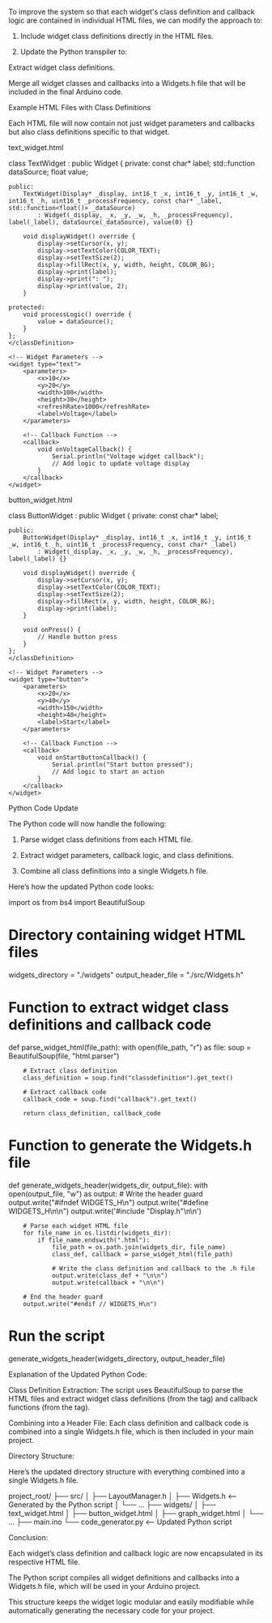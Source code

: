 To improve the system so that each widget's class definition and callback logic are contained in individual HTML files, we can modify the approach to:

1. Include widget class definitions directly in the HTML files.


2. Update the Python transpiler to:

Extract widget class definitions.

Merge all widget classes and callbacks into a Widgets.h file that will be included in the final Arduino code.




Example HTML Files with Class Definitions

Each HTML file will now contain not just widget parameters and callbacks but also class definitions specific to that widget.

text_widget.html

<!DOCTYPE html>
<html lang="en">
<head>
    <meta charset="UTF-8">
    <meta name="viewport" content="width=device-width, initial-scale=1.0">
    <title>Text Widget</title>
</head>
<body>
    <!-- Widget Class Definition -->
    <classDefinition>
    class TextWidget : public Widget {
    private:
        const char* label;
        std::function<float()> dataSource;
        float value;

    public:
        TextWidget(Display* _display, int16_t _x, int16_t _y, int16_t _w, int16_t _h, uint16_t _processFrequency, const char* _label, std::function<float()> _dataSource)
            : Widget(_display, _x, _y, _w, _h, _processFrequency), label(_label), dataSource(_dataSource), value(0) {}

        void displayWidget() override {
            display->setCursor(x, y);
            display->setTextColor(COLOR_TEXT);
            display->setTextSize(2);
            display->fillRect(x, y, width, height, COLOR_BG);
            display->print(label);
            display->print(": ");
            display->print(value, 2);
        }

    protected:
        void processLogic() override {
            value = dataSource();
        }
    };
    </classDefinition>

    <!-- Widget Parameters -->
    <widget type="text">
        <parameters>
            <x>10</x>
            <y>20</y>
            <width>100</width>
            <height>30</height>
            <refreshRate>1000</refreshRate>
            <label>Voltage</label>
        </parameters>

        <!-- Callback Function -->
        <callback>
            void onVoltageCallback() {
                Serial.println("Voltage widget callback");
                // Add logic to update voltage display
            }
        </callback>
    </widget>
</body>
</html>

button_widget.html

<!DOCTYPE html>
<html lang="en">
<head>
    <meta charset="UTF-8">
    <meta name="viewport" content="width=device-width, initial-scale=1.0">
    <title>Button Widget</title>
</head>
<body>
    <!-- Widget Class Definition -->
    <classDefinition>
    class ButtonWidget : public Widget {
    private:
        const char* label;

    public:
        ButtonWidget(Display* _display, int16_t _x, int16_t _y, int16_t _w, int16_t _h, uint16_t _processFrequency, const char* _label)
            : Widget(_display, _x, _y, _w, _h, _processFrequency), label(_label) {}

        void displayWidget() override {
            display->setCursor(x, y);
            display->setTextColor(COLOR_TEXT);
            display->setTextSize(2);
            display->fillRect(x, y, width, height, COLOR_BG);
            display->print(label);
        }

        void onPress() {
            // Handle button press
        }
    };
    </classDefinition>

    <!-- Widget Parameters -->
    <widget type="button">
        <parameters>
            <x>20</x>
            <y>40</y>
            <width>150</width>
            <height>40</height>
            <label>Start</label>
        </parameters>

        <!-- Callback Function -->
        <callback>
            void onStartButtonCallback() {
                Serial.println("Start button pressed");
                // Add logic to start an action
            }
        </callback>
    </widget>
</body>
</html>

Python Code Update

The Python code will now handle the following:

1. Parse widget class definitions from each HTML file.


2. Extract widget parameters, callback logic, and class definitions.


3. Combine all class definitions into a single Widgets.h file.



Here’s how the updated Python code looks:

import os
from bs4 import BeautifulSoup

# Directory containing widget HTML files
widgets_directory = "./widgets"
output_header_file = "./src/Widgets.h"

# Function to extract widget class definitions and callback code
def parse_widget_html(file_path):
    with open(file_path, "r") as file:
        soup = BeautifulSoup(file, "html.parser")
        
        # Extract class definition
        class_definition = soup.find("classdefinition").get_text()
        
        # Extract callback code
        callback_code = soup.find("callback").get_text()

        return class_definition, callback_code

# Function to generate the Widgets.h file
def generate_widgets_header(widgets_dir, output_file):
    with open(output_file, "w") as output:
        # Write the header guard
        output.write("#ifndef WIDGETS_H\n")
        output.write("#define WIDGETS_H\n\n")
        output.write('#include "Display.h"\n\n')

        # Parse each widget HTML file
        for file_name in os.listdir(widgets_dir):
            if file_name.endswith(".html"):
                file_path = os.path.join(widgets_dir, file_name)
                class_def, callback = parse_widget_html(file_path)

                # Write the class definition and callback to the .h file
                output.write(class_def + "\n\n")
                output.write(callback + "\n\n")

        # End the header guard
        output.write("#endif // WIDGETS_H\n")

# Run the script
generate_widgets_header(widgets_directory, output_header_file)

Explanation of the Updated Python Code:

Class Definition Extraction: The script uses BeautifulSoup to parse the HTML files and extract widget class definitions (from the <classdefinition> tag) and callback functions (from the <callback> tag).

Combining into a Header File: Each class definition and callback code is combined into a single Widgets.h file, which is then included in your main project.


Directory Structure:

Here’s the updated directory structure with everything combined into a single Widgets.h file.

project_root/
├── src/
│   ├── LayoutManager.h
│   ├── Widgets.h         <-- Generated by the Python script
│   └── ...
├── widgets/
│   ├── text_widget.html
│   ├── button_widget.html
│   ├── graph_widget.html
│   └── ...
├── main.ino
└── code_generator.py     <-- Updated Python script

Conclusion:

Each widget’s class definition and callback logic are now encapsulated in its respective HTML file.

The Python script compiles all widget definitions and callbacks into a Widgets.h file, which will be used in your Arduino project.

This structure keeps the widget logic modular and easily modifiable while automatically generating the necessary code for your project.


